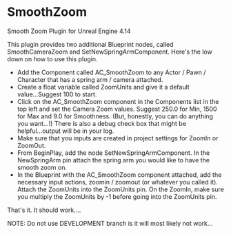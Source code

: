 # SmoothZoom
Smooth Zoom Plugin for Unreal Engine 4.14

This plugin provides two additional Blueprint nodes, called SmoothCameraZoom and SetNewSpringArmComponent.  Here's the low down on how to use this plugin.

- Add the Component called AC_SmoothZoom to any Actor / Pawn / Character that has a spring arm / camera attached.
- Create a float variable called ZoomUnits and give it a default value...Suggest 100 to start.
- Click on the AC_SmoothZoom component in the Components list in the top left and set the Camera Zoom values. Suggest 250.0 for Min, 1500 for Max and 9.0 for Smoothness. (But, honestly, you can do anything you want...!) There is also a debug check box that might be helpful...output will be in your log.
- Make sure that you inputs are created in project settings for ZoomIn or ZoomOut.
- From BeginPlay, add the node SetNewSpringArmComponent.  In the NewSpringArm pin attach the spring arm you would like to have the smooth zoom on.
- In the Blueprint with the AC_SmoothZoom component attached, add the necessary input actions, zoomin / zoomout (or whatever you called it).  Attach the ZoomUnits into the ZoomUnits pin. On the ZoomIn, make sure you multiply the ZoomUnits by -1 before going into the ZoomUnits pin.

That's it.  It should work....

NOTE: Do not use DEVELOPMENT branch is it will most likely not work...
 
